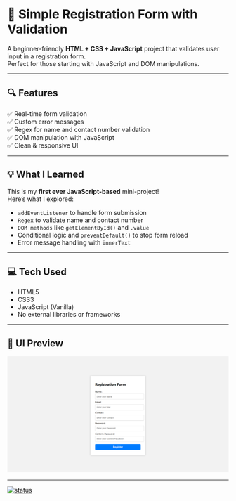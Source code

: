 # 📝 Simple Registration Form with Validation

A beginner-friendly **HTML + CSS + JavaScript** project that validates user input in a registration form.  
Perfect for those starting with JavaScript and DOM manipulations.

---

## 🔍 Features

✅ Real-time form validation  
✅ Custom error messages  
✅ Regex for name and contact number validation  
✅ DOM manipulation with JavaScript  
✅ Clean & responsive UI

---

## 💡 What I Learned

This is my **first ever JavaScript-based** mini-project!  
Here’s what I explored:

- `addEventListener` to handle form submission
- `Regex` to validate name and contact number
- `DOM methods` like `getElementById()` and `.value`
- Conditional logic and `preventDefault()` to stop form reload
- Error message handling with `innerText`

---

## 💻 Tech Used

- HTML5  
- CSS3  
- JavaScript (Vanilla)  
- No external libraries or frameworks

---


## 📸 UI Preview

![Registration Form UI with Validation](./1.png)


---

[![status](https://img.shields.io/badge/status-completed-brightgreen)](https://github.com/sumitnandan2411/Form-Validation)

